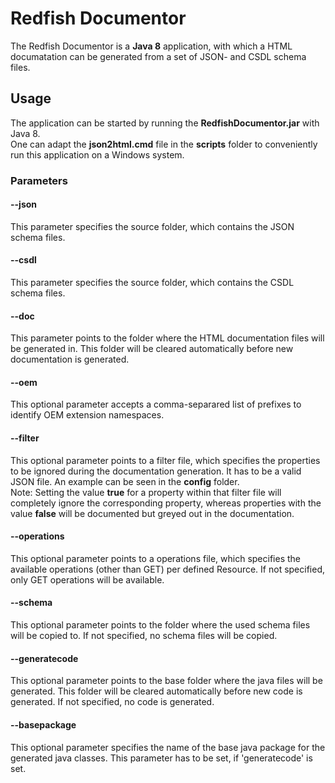 # Redfish Documentor

The Redfish Documentor is a **Java 8** application, with which a HTML documatation can be generated from a set of JSON- and CSDL schema files.

## Usage

The application can be started by running the **RedfishDocumentor.jar** with Java 8.  
One can adapt the **json2html.cmd** file in the **scripts** folder to conveniently run this application on a Windows system.

### Parameters

#### --json

This parameter specifies the source folder, which contains the JSON schema files.

#### --csdl

This parameter specifies the source folder, which contains the CSDL schema files.

#### --doc

This parameter points to the folder where the HTML documentation files will be generated in. This folder will be cleared automatically before new documentation is generated.

#### --oem

This optional parameter accepts a comma-separared list of prefixes to identify OEM extension namespaces.

#### --filter

This optional parameter points to a filter file, which specifies the properties to be ignored during the documentation generation. It has to be a valid JSON file. An example can be seen in the **config** folder.  
Note: Setting the value __true__ for a property within that filter file will completely ignore the corresponding property, whereas properties with the value __false__ will be documented but greyed out in the documentation.

#### --operations

This optional parameter points to a operations file, which specifies the available operations (other than GET) per defined Resource. If not specified, only GET operations will be available.

#### --schema

This optional parameter points to the folder where the used schema files will be copied to. If not specified, no schema files will be copied.

#### --generatecode

This optional parameter points to the base folder where the java files will be generated. This folder will be cleared automatically before new code is generated. If not specified, no code is generated.

#### --basepackage

This optional parameter specifies the name of the base java package for the generated java classes. This parameter has to be set, if 'generatecode' is set.

